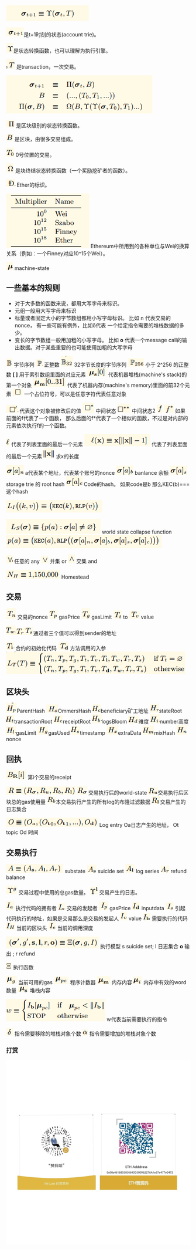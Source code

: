 

![image](picture/sign_state_1.png)

![image](picture/sign_state_3.png)是t+1时刻的状态(account trie)。

![image](picture/sign_state_4.png)是状态转换函数，也可以理解为执行引擎。

![image](picture/sign_state_5.png) 是transaction，一次交易。

![image](picture/sign_state_6.png)

![image](picture/sign_state_7.png)  是区块级别的状态转换函数。

![image](picture/sign_state_8.png)  是区块，由很多交易组成。

![image](picture/sign_state_9.png)  0号位置的交易。

![image](picture/sign_state_10.png) 是块终结状态转换函数（一个奖励挖矿者的函数）。

![image](picture/sign_ether.png) Ether的标识。

![image](picture/sign_ether_value.png) Ethereum中所用到的各种单位与Wei的换算关系（例如：一个Finney对应10^15个Wei）。

![image](picture/sign_machine_state.png) machine-state

## 一些基本的规则

- 对于大多数的函数来说，都用大写字母来标识。
- 元组一般用大写字母来标识
- 标量或者固定大小的字节数组都用小写字母标识。 比如 n 代表交易的nonce， 有一些可能有例外，比如δ代表 一个给定指令需要的堆栈数据的多少。
- 变长的字节数组一般用加粗的小写字母。 比如 **o** 代表一个message call的输出数据。对于某些重要的也可能使用加粗的大写字母


![image](picture/sign_set_b.png) 字节序列
![image](picture/sign_set_p.png) 正整数
![image](picture/sign_set_b32.png) 32字节长度的字节序列
![image](picture/sign_set_p256.png) 小于 2^256 的正整数
**[ ]** 用于索引数组里面的对应元素
![image](picture/sign_stack.png) 代表机器堆栈(machine's stack)的第一个对象
![image](picture/sign_memory.png) 代表了机器内存(machine's memory)里面的前32个元素
![image](picture/sign_placeholder_1.png) 一个占位符号，可以是任意字符代表任意对象

![image](picture/sign_placeholder_2.png) 代表这个对象被修改后的值
![image](picture/sign_placeholder_3.png) 中间状态
![image](picture/sign_placeholder_4.png) 中间状态2
![image](picture/sign_func_1.png) ![image](picture/sign_func_2.png) 如果前面的f代表了一个函数， 那么后面的f*代表了一个相似的函数，不过是对内部的元素依次执行f的一个函数。

![image](picture/sign_last_item.png)  代表了列表里面的最后一个元素
![image](picture/sign_last_item_1.png)  代表了列表里面的最后一个元素
![image](picture/sign_seq_item.png)   求x的长度


![image](picture/sign_state_nonce.png)  a代表某个地址，代表某个账号的nonce
![image](picture/sign_state_balance.png) banlance 余额
![image](picture/sign_state_root.png)   storage trie 的 root hash
![image](picture/sign_state_code.png) Code的hash。 如果code是b 那么KEC(b)===这个hash


![image](picture/sign_l1.png)

![image](picture/sign_ls.png)  world state collapse function
![image](picture/sign_pa.png)


![image](picture/sign_math_any.png)  任意的 any
![image](picture/sign_math_or.png)   并集 or
![image](picture/sign_math_and.png)  交集 and

![image](picture/sign_homestead.png) Homestead
## 交易

![image](picture/sign_t_nonce.png) 交易的nonce
![image](picture/sign_t_gasprice.png) gasPrice
![image](picture/sign_t_gaslimit.png) gasLimit
![image](picture/sign_t_to.png) to
![image](picture/sign_t_value.png) value

![image](picture/sign_t_w.png)![image](picture/sign_t_tr.png)![image](picture/sign_t_ts.png)通过者三个值可以得到sender的地址

![image](picture/sign_t_ti.png) 合约的初始化代码
![image](picture/sign_t_data.png) 方法调用的入参
![image](picture/sign_t_lt.png)

## 区块头

![image](picture/sign_h_p.png)ParentHash
![image](picture/sign_h_o.png)OmmersHash
![image](picture/sign_h_c.png)beneficiary矿工地址
![image](picture/sign_h_r.png)stateRoot
![image](picture/sign_h_t.png)transactionRoot
![image](picture/sign_h_e.png)receiptRoot
![image](picture/sign_h_b.png)logsBloom
![image](picture/sign_h_d.png)难度
![image](picture/sign_h_i.png)number高度
![image](picture/sign_h_l.png)gasLimit
![image](picture/sign_h_g.png)gasUsed
![image](picture/sign_h_s.png)timestamp
![image](picture/sign_h_x.png)extraData
![image](picture/sign_h_m.png)mixHash
![image](picture/sign_h_n.png)nonce
## 回执

![image](picture/sign_r_i.png) 第i个交易的receipt

![image](picture/sign_receipt.png)
![image](picture/sign_r_state.png) 交易执行后的world-state
![image](picture/sign_r_gasused.png)交易执行后区块总的gas使用量
![image](picture/sign_r_bloom.png)本交易执行产生的所有log的布隆过滤数据
![image](picture/sign_r_log.png)交易产生的日志集合

![image](picture/sign_r_logentry.png) Log entry Oa日志产生的地址， Ot topic Od 时间

## 交易执行
![image](picture/sign_substate_a.png) substate
![image](picture/sign_substate_as.png) suicide set
![image](picture/sign_substate_al.png) log series
![image](picture/sign_substate_ar.png) refund balance

![image](picture/sign_gas_total.png) 交易过程中使用的总gas数量。
![image](picture/sign_gas_log.png)	 交易产生的日志。

![image](picture/sign_i_a.png) 执行代码的拥有者
![image](picture/sign_i_o.png) 交易的发起者
![image](picture/sign_i_p.png) gasPrice
![image](picture/sign_i_d.png) inputdata
![image](picture/sign_i_s.png) 引起代码执行的地址，如果是交易那么是交易的发起人
![image](picture/sign_i_v.png) value
![image](picture/sign_i_b.png) 需要执行的代码
![image](picture/sign_i_h.png) 当前的区块头
![image](picture/sign_i_e.png) 当前的调用深度


![image](picture/sign_exec_model.png) 执行模型 s suicide set; l 日志集合 **o** 输出 ; r refund

![image](picture/sign_exec_func.png) 执行函数

![image](picture/sign_m_g.png) 当前可用的gas
![image](picture/sign_u_pc.png) 程序计数器
![image](picture/sign_u_m.png) 内存内容
![image](picture/sign_u_i.png) 内存中有效的word数量
![image](picture/sign_u_s.png) 堆栈内容

![image](picture/sign_m_w.png) w代表当前需要执行的指令

![image](picture/sign_stack_removed.png) 指令需要移除的堆栈对象个数
![image](picture/sign_stack_added.png) 指令需要增加的堆栈对象个数
### 打赏
![](images/thanks.jpeg)